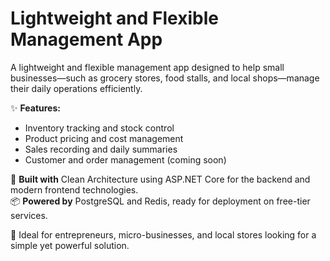 # Lightweight and Flexible Management App

A lightweight and flexible management app designed to help small businesses—such as grocery stores, food stalls, and local shops—manage their daily operations efficiently.

✨ **Features:**

- Inventory tracking and stock control
- Product pricing and cost management
- Sales recording and daily summaries
- Customer and order management (coming soon)

🧱 **Built with** Clean Architecture using ASP.NET Core for the backend and modern frontend technologies.  
📦 **Powered by** PostgreSQL and Redis, ready for deployment on free-tier services.

🚀 Ideal for entrepreneurs, micro-businesses, and local stores looking for a simple yet powerful solution.